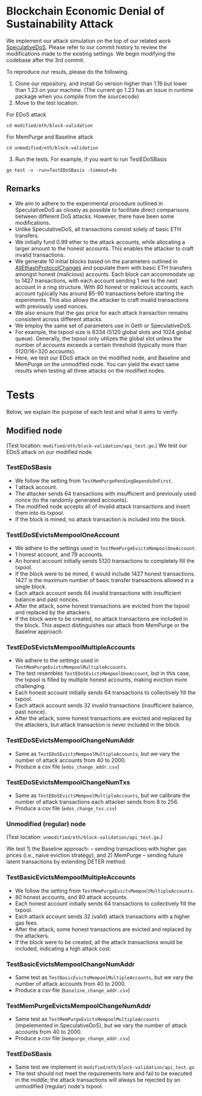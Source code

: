 # Blockchain Economic Denial of Sustainability Attack 

We implement our attack simulation on the top of our related work [SpeculativeDoS](https://github.com/AvivYaish/SpeculativeDoS). 
Please refer to our commit history to review the modifications made to the existing settings. 
We begin modifying the codebase after the 3rd commit.

To reproduce our resuts, please do the following.
1. Clone our repository, and install Go version higher than 1.19 but lower than 1.23 on your machine. (The current go 1.23 has an issue in runtime package when you compile from the sourcecode)
2. Move to the test location. 

For EDoS attack 
```
cd modified/eth/block-validation
```

For MemPurge and Baseline attack
```
cd unmodified/eth/block-validation
``` 

3. Run the tests. For example, if you want to run TestEDoSBasis
```
go test -v -run=TestEDoSBasis -timeout=0s
```

## Remarks
- We aim to adhere to the experimental procedure outlined in SpeculativeDoS as closely as possible to facilitate direct comparisons between different DoS attacks. However, there have been some modifications.
- Unlike SpeculativeDoS, all transactions consist solely of basic ETH transfers. 
- We initially fund 0.99 ether to the attack accounts, while allocating a larger amount to the honest accounts. This enables the attacker to craft invalid transactions.  
- We generate 10 initial blocks based on the parameters outlined in [AllEthashProtocolChanges](https://github.com/ethereum/go-ethereum/blob/master/params/config.go#L142) and populate them with basic ETH transfers amongst honest (malicious) accounts. Each block can accommodate up to 1427 transactions, with each account sending 1 wei to the next account in a ring structure. With 80 honest or malicious accounts, each account typically has around 85-90 transactions before starting the experiments. This also allows the attacker to craft invalid transactions with previously used nonces. 
- We also ensure that the gas price for each attack transaction remains consistent across different attacks.
- We employ the same set of parameters use in Geth or SpeculativeDoS. 
- For example, the txpool size is 6334 (5120 global slots and 1024 global queue). Generally, the txpool only utilizes the global slot unless the number of accounts exceeds a certain threshold (typically more than 5120/16=320 accounts).
- Here, we test our EDoS attack on the modified node, and Baseline and MemPurge on the unmodified node. You can yield the exact same results when testing all three attacks on the modified nodes. 


# Tests
Below, we explain the purpose of each test and what it aims to verify.

## Modified node 
(Test location: ``modified/eth/block-validation/api_test.go``.)
We test our EDoS attack on our modified node. 

### TestEDoSBasis
- We follow the setting from ``TestMemPurgePendingDependsOnFirst``. 
- 1 attack account. 
- The attacker sends 64 transactions with insufficient and previously used nonce (to the randomly generated accounts). 
- The modified node accepts all of invalid attack transactions and insert them into its txpool.
- If the block is mined, no attack transaction is included into the block.

### TestEDoSEvictsMempoolOneAccount
- We adhere to the settings used in ``TestMemPurgeEvictsMempoolOneAccount``.
- 1 honest account, and 79 accounts. 
- An honest account initially sends 5120 transactions to completely fill the txpool.
- If the block were to be mined, it would include 1427 honest transactions. 1427 is the maximum number of basic transfer transactions allowed in a single block.
- Each attack account sends 64 invalid transactions with insufficient balance and past nonces.
- After the attack, some honest transactions are evicted from the txpool and replaced by the attackers. 
- If the block were to be created, no attack transactions are included in the block. This aspect distinguishes our attack from MemPurge or the Baseline approach.

### TestEDoSEvictsMempoolMultipleAccounts
- We adhere to the settings used in ``TestMemPurgeEvictsMempoolMultipleAccounts``. 
- The test resembles ``TestEDoSEvictsMempoolOneAccount``, but in this case, the txpool is filled by multiple honest accounts, making eviction more challenging. 
- Each honest account initially sends 64 transactions to collectively fill the txpool.
- Each attack account sends 32 invalid transactions (insufficient balance, past nonce).
- After the attack, some honest transactions are evicted and replaced by the attackers, but attack transaction is never included in the block. 

### TestEDoSEvictsMempoolChangeNumAddr
- Same as ``TestEDoSEvictsMempoolMultipleAccounts``, but we vary the number of attack accounts from 40 to 2000.
- Produce a csv file (``edos_change_addr.csv``)

### TestEDoSEvictsMempoolChangeNumTxs
- Same as ``TestEDoSEvictsMempoolMultipleAccounts``, but we calibrate the number of attack transactions each attacker sends from 8 to 256.
- Produce a csv file (``edos_change_txs.csv``)

### Unmodified (regular) node
(Test location: ``unmodified/eth/block-validation/api_test.go``.)

We test 1) the Baseline approach: – sending transactions with higher gas prices (i.e., naive eviction strategy), and 2) MemPurge – sending future latent transactions by extending DETER method. 

### TestBasicEvictsMempoolMultipleAccounts
- We follow the setting from ``TestMemPurgeEvictsMempoolMultipleAccounts``. 
- 80 honest accounts, and 80 attack accounts. 
- Each honest account initially sends 64 transactions to collectively fill the txpool. 
- Each attack account sends 32 (valid) attack transactions with a higher gas fees. 
- After the attack, some honest transactions are evicted and replaced by the attackers. 
- If the block were to be created, all the attack transactions would be included, indicating a high attack cost. 

### TestBasicEvictsMempoolChangeNumAddr
- Same test as ``TestBasicEvictsMempoolMultipleAccounts``, but we vary the number of attack accounts from 40 to 2000.
- Produce a csv file (``baseline_change_addr.csv``)

### TestMemPurgeEvictsMempoolChangeNumAddr
- Same test as ``TestMemPurgeEvictsMempoolMultipleAccounts`` (impelemented in SpeculativeDoS), but we vary the number of attack accounts from 40 to 2000.
- Produce a csv file (``mempurge_change_addr.csv``)

### TestEDoSBasis
- Same test we implement in ``modified/eth/block-validation/api_test.go``
- The test should not meet the requirements here and fail to be executed in the middle; the attack transactions will always be rejected by an unmodified (regular) node's txpool.


